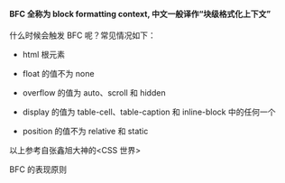 #### BFC 全称为 block formatting context, 中文一般译作“块级格式化上下文”

什么时候会触发 BFC 呢？常见情况如下：

- html 根元素

- float 的值不为 none

- overflow 的值为 auto、scroll 和 hidden

- display 的值为 table-cell、table-caption 和 inline-block 中的任何一个

- position 的值不为 relative 和 static

以上参考自张鑫旭大神的<CSS 世界>

BFC 的表现原则
